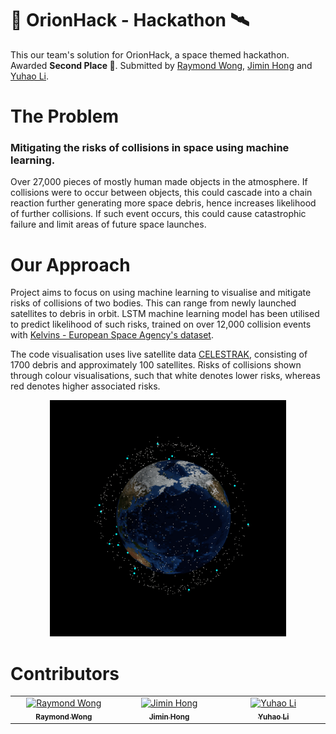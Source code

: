 # 🚀 OrionHack - Hackathon 🛰️

This our team's solution for OrionHack, a space themed hackathon. Awarded **Second Place 🥈**.
Submitted by <a href="https://github.com/RaymondWKWong" target="_blank">Raymond Wong</a>, <a href="https://github.com/jh3021" target="_blank">Jimin Hong</a> and <a href="[https://celestrak.org](https://github.com/TIE666)" target="_blank">Yuhao Li</a>. 

# The Problem
### Mitigating the risks of collisions in space using machine learning.

Over 27,000 pieces of mostly human made objects in the atmosphere. If collisions were to occur between objects, this could cascade into a chain reaction further generating more space debris, hence increases likelihood of further collisions. If such event occurs, this could cause catastrophic failure and limit areas of future space launches.

# Our Approach 

Project aims to focus on using machine learning to visualise and mitigate risks of collisions of two bodies. This can range from newly launched satellites to debris in orbit. LSTM machine learning model has been utilised to predict likelihood of such risks, trained on over 12,000 collision events with <a href="https://kelvins.esa.int/space-debris-the-origin/data/" target="_blank">Kelvins - European Space Agency's dataset</a>. 

The code visualisation uses live satellite data <a href="https://celestrak.org" target="_blank">CELESTRAK</a>, consisting of 1700 debris and approximately 100 satellites. Risks of collisions shown through colour visualisations, such that white denotes lower risks, whereas red denotes higher associated risks.

<p align="center">
  <img src="https://github.com/RaymondWKWong/OrionHack-Hackathon/blob/main/Outputs/Collision%20Risk.gif?raw=true" width="75%" />
</p>

 # Contributors

<table>
<tbody>
  <tr>
      <td align="center" valign="top" width="14.28%"><a href="https://github.com/RaymondWKWong"><img src="https://avatars.githubusercontent.com/u/90529699?v=4" width="100px;" alt="Raymond Wong"/><br /><sub><b>Raymond Wong</b></sub></a><br /><a href="https://github.com/RaymondWKWong"</tr>
      <td align="center" valign="top" width="14.28%"><a href="https://github.com/jh3021"><img src="https://avatars.githubusercontent.com/u/139482510?v=4" width="100px;" alt="Jimin Hong"/><br /><sub><b>Jimin Hong</b></sub></a><br /><a href="https://github.com/jh3021"</tr>
      <td align="center" valign="top" width="14.28%"><a href="https://github.com/TIE666"><img src="https://avatars.githubusercontent.com/u/47147482?v=4" width="100px;" alt="Yuhao Li"/><br /><sub><b>Yuhao Li</b></sub></a><br /><a href="https://github.com/TIE666"</tr>
  </tr>
  </tbody>
</table>
